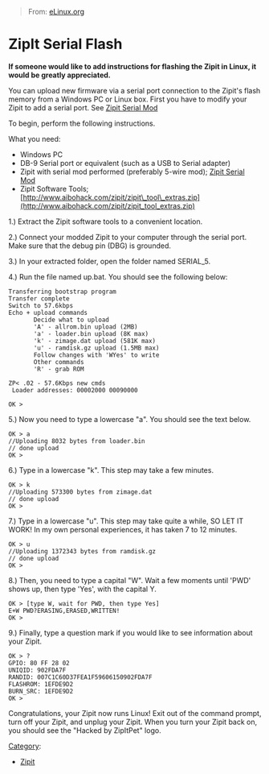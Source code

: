 > From: [eLinux.org](http://eLinux.org/ZipIt_Serial_Flash "http://eLinux.org/ZipIt_Serial_Flash")


# ZipIt Serial Flash



**If someone would like to add instructions for flashing the Zipit in
Linux, it would be greatly appreciated.**

You can upload new firmware via a serial port connection to the Zipit's
flash memory from a Windows PC or Linux box. First you have to modify
your Zipit to add a serial port. See [Zipit Serial
Mod](http://eLinux.org/Zipit_Serial_Mod "Zipit Serial Mod")

To begin, perform the following instructions.


 What you need:

-   Windows PC
-   DB-9 Serial port or equivalent (such as a USB to Serial adapter)
-   Zipit with serial mod performed (preferably 5-wire mod); [Zipit
    Serial Mod](http://eLinux.org/Zipit_Serial_Mod "Zipit Serial Mod")
-   Zipit Software Tools;
    [http://www.aibohack.com/zipit/zipit\_tool\_extras.zip](http://www.aibohack.com/zipit/zipit_tool_extras.zip)

1.) Extract the Zipit software tools to a convenient location.

2.) Connect your modded Zipit to your computer through the serial port.
Make sure that the debug pin (DBG) is grounded.

3.) In your extracted folder, open the folder named SERIAL\_5.

4.) Run the file named up.bat. You should see the following below:

    Transferring bootstrap program
    Transfer complete
    Switch to 57.6kbps
    Echo + upload commands
           Decide what to upload
           'A' - allrom.bin upload (2MB)
           'a' - loader.bin upload (8K max)
           'k' - zimage.dat upload (581K max)
           'u' - ramdisk.gz upload (1.5MB max)
           Follow changes with 'WYes' to write
           Other commands
           'R' - grab ROM

    ZP< .02 - 57.6Kbps new cmds
     Loader addresses: 00002000 00090000

    OK >

5.) Now you need to type a lowercase "a". You should see the text below.

    OK > a
    //Uploading 8032 bytes from loader.bin
    // done upload
    OK >

6.) Type in a lowercase "k". This step may take a few minutes.

    OK > k
    //Uploading 573300 bytes from zimage.dat
    // done upload
    OK >

7.) Type in a lowercase "u". This step may take quite a while, SO LET IT
WORK! In my own personal experiences, it has taken 7 to 12 minutes.

    OK > u
    //Uploading 1372343 bytes from ramdisk.gz
    // done upload
    OK >

8.) Then, you need to type a capital "W". Wait a few moments until 'PWD'
shows up, then type 'Yes', with the capital Y.

    OK > [type W, wait for PWD, then type Yes]
    E+W PWD?ERASING,ERASED,WRITTEN!
    OK >

9.) Finally, type a question mark if you would like to see information
about your Zipit.

    OK > ?
    GPIO: 80 FF 28 02
    UNIQID: 902FDA7F
    RANDID: 007C1C60D37FEA1F59606150902FDA7F
    FLASHROM: 1EFDE9D2
    BURN_SRC: 1EFDE9D2
    OK >

Congratulations, your Zipit now runs Linux! Exit out of the command
prompt, turn off your Zipit, and unplug your Zipit. When you turn your
Zipit back on, you should see the "Hacked by ZipItPet" logo.


[Category](http://eLinux.org/Special:Categories "Special:Categories"):

-   [Zipit](http://eLinux.org/Category:Zipit "Category:Zipit")

